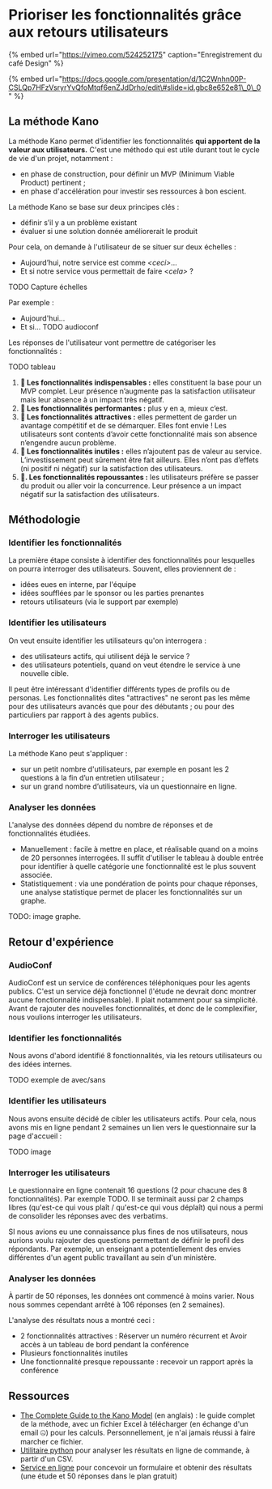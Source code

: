 # Prioriser les fonctionnalités grâce aux retours utilisateurs

{% embed url="https://vimeo.com/524252175" caption="Enregistrement du café Design" %}





{% embed url="https://docs.google.com/presentation/d/1C2Wnhn00P-CSLQp7HFzVsryrYvQfoMtqf6enZJdDrho/edit\#slide=id.gbc8e652e81\_0\_0" %}



## La méthode Kano

La méthode Kano permet d’identifier les fonctionnalités **qui apportent de la valeur aux utilisateurs.** C'est une méthodo qui est utile durant tout le cycle de vie d'un projet, notamment :

* en phase de construction, pour définir un MVP \(Minimum Viable Product\) pertinent ;
* en phase d'accélération pour investir ses ressources à bon escient.

La méthode Kano se base sur deux principes clés :

* définir s’il y a un problème existant
* évaluer si une solution donnée améliorerait le produit

Pour cela, on demande à l'utilisateur de se situer sur deux échelles :

* Aujourd’hui, notre service est comme _&lt;ceci&gt;_...
* Et si notre service vous permettait de faire &lt;_cela&gt;_ ?

TODO Capture échelles

Par exemple :

* Aujourd'hui...
* Et si... TODO audioconf

Les réponses de l'utilisateur vont permettre de catégoriser les fonctionnalités :

TODO tableau

1. **🥇 Les fonctionnalités indispensables :** elles constituent la base pour un MVP complet. Leur présence n’augmente pas la satisfaction utilisateur mais leur absence à un impact très négatif.
2. **💪 Les fonctionnalités performantes :** plus y en a, mieux c’est.
3. **🤩 Les fonctionnalités attractives :** elles permettent de garder un avantage compétitif et de se démarquer. Elles font envie ! Les utilisateurs sont contents d’avoir cette fonctionnalité mais son absence n’engendre aucun problème.
4. **🤷 Les fonctionnalités inutiles :** elles n’ajoutent pas de valeur au service. L’investissement peut sûrement être fait ailleurs. Elles n’ont pas d’effets \(ni positif ni négatif\) sur la satisfaction des utilisateurs.
5. **🙅. Les fonctionnalités repoussantes :** les utilisateurs préfère se passer du produit ou aller voir la concurrence. Leur présence a un impact négatif sur la satisfaction des utilisateurs.

## Méthodologie

### Identifier les fonctionnalités

La première étape consiste à identifier des fonctionnalités pour lesquelles on pourra interroger des utilisateurs. Souvent, elles proviennent de :

* idées eues en interne, par l'équipe
* idées soufflées par le sponsor ou les parties prenantes
* retours utilisateurs \(via le support par exemple\)

### Identifier les utilisateurs

On veut ensuite identifier les utilisateurs qu'on interrogera :

* des utilisateurs actifs, qui utilisent déjà le service ?
* des utilisateurs potentiels, quand on veut étendre le service à une nouvelle cible.

Il peut être intéressant d'identifier différents types de profils ou de personas. Les fonctionnalités dites "attractives" ne seront pas les même pour des utilisateurs avancés que pour des débutants ; ou pour des particuliers par rapport à des agents publics.

### Interroger les utilisateurs

La méthode Kano peut s'appliquer :

* sur un petit nombre d'utilisateurs, par exemple en posant les 2 questions à la fin d’un entretien utilisateur ;
* sur un grand nombre d’utilisateurs, via un questionnaire en ligne.

### Analyser les données

L'analyse des données dépend du nombre de réponses et de fonctionnalités étudiées.

* Manuellement : facile à mettre en place, et réalisable quand on a moins de 20 personnes interrogées. Il suffit d'utiliser le tableau à double entrée pour identifier à quelle catégorie une fonctionnalité est le plus souvent associée.
* Statistiquement : via une pondération de points pour chaque réponses, une analyse statistique permet de placer les fonctionnalités sur un graphe.

TODO: image graphe.

## Retour d'expérience

### AudioConf

AudioConf est un service de conférences téléphoniques pour les agents publics. C'est un service déjà fonctionnel \(l'étude ne devrait donc montrer aucune fonctionnalité indispensable\). Il plait notamment pour sa simplicité. Avant de rajouter des nouvelles fonctionnalités, et donc de le complexifier, nous voulions interroger les utilisateurs.

### Identifier les fonctionnalités

Nous avons d'abord identifié 8 fonctionnalités, via les retours utilisateurs ou des idées internes.

TODO exemple de avec/sans

### Identifier les utilisateurs

Nous avons ensuite décidé de cibler les utilisateurs actifs. Pour cela, nous avons mis en ligne pendant 2 semaines un lien vers le questionnaire sur la page d'accueil :

TODO image

### Interroger les utilisateurs

Le questionnaire en ligne contenait 16 questions \(2 pour chacune des 8 fonctionnalités\). Par exemple TODO. Il se terminait aussi par 2 champs libres \(qu'est-ce qui vous plaît / qu'est-ce qui vous déplaît\) qui nous a permi de consolider les réponses avec des verbatims.

SI nous avions eu une connaissance plus fines de nos utilisateurs, nous aurions voulu rajouter des questions permettant de définir le profil des répondants. Par exemple, un enseignant a potentiellement des envies différentes d'un agent public travaillant au sein d'un ministère.

### Analyser les données

À partir de 50 réponses, les données ont commencé à moins varier. Nous nous sommes cependant arrêté à 106 réponses \(en 2 semaines\).

L'analyse des résultats nous a montré ceci :

* 2 fonctionnalités attractives : Réserver un numéro récurrent et Avoir accès à un tableau de bord pendant la conférence
* Plusieurs fonctionnalités inutiles
* Une fonctionnalité presque repoussante : recevoir un rapport après la conférence

## Ressources

* [The Complete Guide to the Kano Model](https://foldingburritos.com/kano-model/) \(en anglais\) : le guide complet de la méthode, avec un fichier Excel à télécharger \(en échange d'un email 🤐\) pour les calculs. Personnellement, je n'ai jamais réussi à faire marcher ce fichier.
* [Utilitaire python](https://github.com/astranchet/kano/) pour analyser les résultats en ligne de commande, à partir d'un CSV.
* [Service en ligne](https://kano.plus) pour concevoir un formulaire et obtenir des résultats \(une étude et 50 réponses dans le plan gratuit\)

